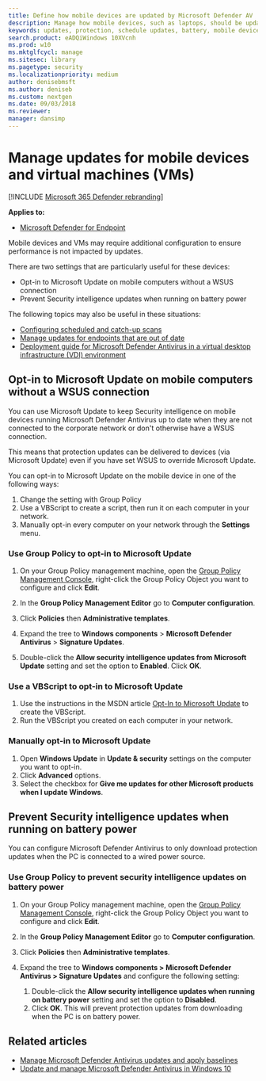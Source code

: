 ```yaml
---
title: Define how mobile devices are updated by Microsoft Defender AV
description: Manage how mobile devices, such as laptops, should be updated with Microsoft Defender AV protection updates.
keywords: updates, protection, schedule updates, battery, mobile device, laptop, notebook, opt-in, microsoft update, wsus, override
search.product: eADQiWindows 10XVcnh
ms.prod: w10
ms.mktglfcycl: manage
ms.sitesec: library
ms.pagetype: security
ms.localizationpriority: medium
author: denisebmsft
ms.author: deniseb
ms.custom: nextgen
ms.date: 09/03/2018
ms.reviewer: 
manager: dansimp
---
```


# Manage updates for mobile devices and virtual machines (VMs)

[!INCLUDE [Microsoft 365 Defender rebranding](../../includes/microsoft-defender.md)]


**Applies to:**

- [Microsoft Defender for Endpoint](https://go.microsoft.com/fwlink/p/?linkid=2146631)

Mobile devices and VMs may require additional configuration to ensure performance is not impacted by updates.

There are two settings that are particularly useful for these devices:

- Opt-in to Microsoft Update on mobile computers without a WSUS connection
- Prevent Security intelligence updates when running on battery power

The following topics may also be useful in these situations:
- [Configuring scheduled and catch-up scans](scheduled-catch-up-scans-microsoft-defender-antivirus.md)
- [Manage updates for endpoints that are out of date](manage-outdated-endpoints-microsoft-defender-antivirus.md)
- [Deployment guide for Microsoft Defender Antivirus in a virtual desktop infrastructure (VDI) environment](deployment-vdi-microsoft-defender-antivirus.md)

## Opt-in to Microsoft Update on mobile computers without a WSUS connection

You can use Microsoft Update to keep Security intelligence on mobile devices running Microsoft Defender Antivirus up to date when they are not connected to the corporate network or don't otherwise have a WSUS connection. 

This means that protection updates can be delivered to devices (via Microsoft Update) even if you have set WSUS to override Microsoft Update.

You can opt-in to Microsoft Update on the mobile device in one of the following ways:

1. Change the setting with Group Policy
2. Use a VBScript to create a script, then run it on each computer in your network.
3. Manually opt-in every computer on your network through the **Settings** menu.

### Use Group Policy to opt-in to Microsoft Update

1.  On your Group Policy management machine, open the [Group Policy Management Console](https://technet.microsoft.com/library/cc731212.aspx), right-click the Group Policy Object you want to configure and click **Edit**.

3.  In the **Group Policy Management Editor** go to **Computer configuration**.

4.  Click **Policies** then **Administrative templates**.

5.  Expand the tree to **Windows components** > **Microsoft Defender Antivirus** > **Signature Updates**.

6.  Double-click the **Allow security intelligence updates from Microsoft Update** setting and set the option to **Enabled**. Click **OK**.


### Use a VBScript to opt-in to Microsoft Update

1.  Use the instructions in the MSDN article [Opt-In to Microsoft Update](https://msdn.microsoft.com/library/windows/desktop/aa826676.aspx) to create the VBScript.
2.  Run the VBScript you created on each computer in your network.

### Manually opt-in to Microsoft Update

1.  Open **Windows Update** in **Update & security** settings on the computer you want to opt-in.
2.  Click **Advanced** options.
3.  Select the checkbox for **Give me updates for other Microsoft products when I update Windows**.

## Prevent Security intelligence updates when running on battery power

You can configure Microsoft Defender Antivirus to only download protection updates when the PC is connected to a wired power source. 

### Use Group Policy to prevent security intelligence updates on battery power

1.  On your Group Policy management machine, open the [Group Policy Management Console](https://technet.microsoft.com/library/cc731212.aspx), right-click the Group Policy Object you want to configure and click **Edit**.

3.  In the **Group Policy Management Editor** go to **Computer configuration**.

4.  Click **Policies** then **Administrative templates**.

5.  Expand the tree to **Windows components > Microsoft Defender Antivirus > Signature Updates** and configure the following setting:

    1. Double-click the **Allow security intelligence updates when running on battery power** setting and set the option to **Disabled**. 
    2. Click **OK**. This will prevent protection updates from downloading when the PC is on battery power.


## Related articles

- [Manage Microsoft Defender Antivirus updates and apply baselines](manage-updates-baselines-microsoft-defender-antivirus.md)
- [Update and manage Microsoft Defender Antivirus in Windows 10](deploy-manage-report-microsoft-defender-antivirus.md)

